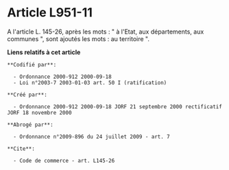# Article L951-11

A l'article L. 145-26, après les mots : " à l'Etat, aux départements, aux communes ", sont ajoutés les mots :  au territoire
".

**Liens relatifs à cet article**

	**Codifié par**:

	  - Ordonnance 2000-912 2000-09-18
	  - Loi n°2003-7 2003-01-03 art. 50 I (ratification)

	**Créé par**:

	  - Ordonnance 2000-912 2000-09-18 JORF 21 septembre 2000 rectificatif JORF 18 novembre 2000

	**Abrogé par**:

	  - Ordonnance n°2009-896 du 24 juillet 2009 - art. 7

	**Cite**:

	  - Code de commerce - art. L145-26
